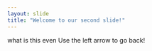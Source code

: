 ```yaml
---
layout: slide
title: "Welcome to our second slide!"
---
```

what is this even
Use the left arrow to go back!
